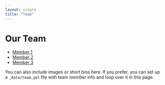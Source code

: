 ```yaml
---
layout: single
title: "Team"
---
```


# Our Team

* [Member 1](#)
* [Member 2](#)
* [Member 3](#)

You can also include images or short bios here. If you prefer, you can set up a `_data/team.yml` file with team member info and loop over it in this page.
